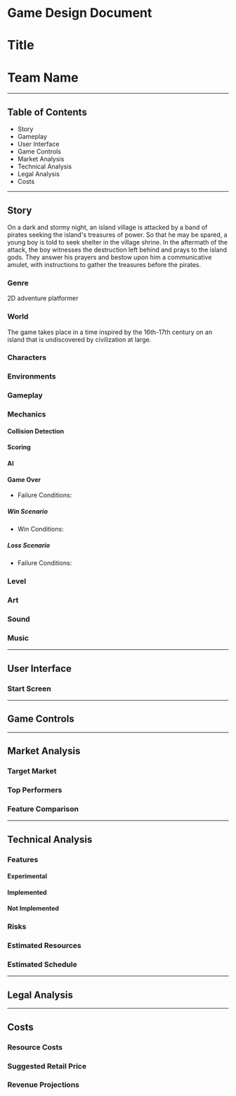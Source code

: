 # Game Design Document

# Title

# Team Name

---

## Table of Contents

* Story
* Gameplay
* User Interface
* Game Controls
* Market Analysis
* Technical Analysis
* Legal Analysis
* Costs

---

## Story
On a dark and stormy night, an island village is attacked by a band of pirates seeking the island's treasures of power. So that he may be spared, a young boy is told to seek shelter in the village shrine. In the aftermath of the attack, the boy witnesses the destruction left behind and prays to the island gods. They answer his prayers and bestow upon him a communicative amulet, with instructions to gather the treasures before the pirates.
### Genre
2D adventure platformer
### World
The game takes place in a time inspired by the 16th-17th century on an island that is undiscovered by civilization at large.
### Characters

### Environments

### Gameplay
 
### Mechanics

#### Collision Detection

#### Scoring

#### AI

#### Game Over
* Failure Conditions:
   

##### Win Scenario
* Win Conditions:


##### Loss Scenario
* Failure Conditions:


### Level


### Art

### Sound

### Music

---
## User Interface

### Start Screen

---
## Game Controls
---
## Market Analysis

### Target Market

### Top Performers

### Feature Comparison
---
## Technical Analysis

### Features

#### Experimental

#### Implemented

#### Not Implemented

### Risks

### Estimated Resources

### Estimated Schedule
---
## Legal Analysis
---
## Costs

### Resource Costs

### Suggested Retail Price

### Revenue Projections
